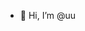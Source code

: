 - 👋 Hi, I’m @uu

<!---
uu20r/uu20r is a ✨ special ✨ repository because its `README.md` (this file) appears on your GitHub profile.
You can click the Preview link to take a look at your changes.
--->
